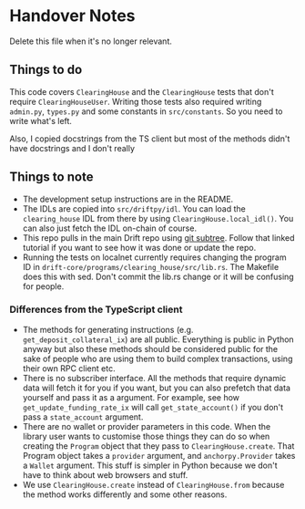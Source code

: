 # Handover Notes

Delete this file when it's no longer relevant.

## Things to do

This code covers `ClearingHouse` and the `ClearingHouse` tests that don't require `ClearingHouseUser`.
Writing those tests also required writing `admin.py`, `types.py` and some constants in `src/constants`.
So you need to write what's left.

Also, I copied docstrings from the TS client but most of the methods didn't have docstrings
and I don't really 

## Things to note

- The development setup instructions are in the README.
- The IDLs are copied into `src/driftpy/idl`. You can load the `clearing_house` IDL from there by using `ClearingHouse.local_idl()`.
You can also just fetch the IDL on-chain of course.
- This repo pulls in the main Drift repo using [git subtree](https://www.atlassian.com/git/tutorials/git-subtree).
Follow that linked tutorial if you want to see how it was done or update the repo.
- Running the tests on localnet currently requires changing the program ID in `drift-core/programs/clearing_house/src/lib.rs`.
The Makefile does this with sed. Don't commit the lib.rs change or it will be confusing for people.

### Differences from the TypeScript client

- The methods for generating instructions (e.g. `get_deposit_collateral_ix`) are all public.
Everything is public in Python anyway but also these methods should be considered public
for the sake of people who are using them to build complex transactions, using their own RPC client etc.
- There is no subscriber interface. All the methods that require dynamic data will fetch it for you if you want, but you can also prefetch that data yourself and pass it as a argument. For example, see how `get_update_funding_rate_ix` will call `get_state_account()` if you don't pass a `state_account` argument.
- There are no wallet or provider parameters in this code. When the library user wants to customise those things they can do so when creating the `Program` object that they pass to `ClearingHouse.create`. That Program object takes a `provider` argument, and `anchorpy.Provider` takes a `Wallet` argument. This stuff is simpler in Python because we don't have to think about web browsers and stuff.
- We use `ClearingHouse.create` instead of `ClearingHouse.from` because the method works differently and some other reasons.
